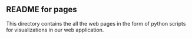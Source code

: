 ## **README for pages**

This directory contains the all the web pages in the form of python scripts for visualizations in our web application.